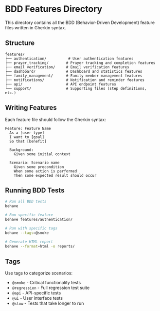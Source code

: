 # BDD Features Directory

This directory contains all the BDD (Behavior-Driven Development) feature files written in Gherkin syntax.

## Structure

```
features/
├── authentication/          # User authentication features
├── prayer_tracking/        # Prayer tracking and completion features
├── email_verification/     # Email verification features
├── dashboard/              # Dashboard and statistics features
├── family_management/      # Family member management features
├── notifications/          # Notification and reminder features
├── api/                    # API endpoint features
└── support/                # Supporting files (step definitions, etc.)
```

## Writing Features

Each feature file should follow the Gherkin syntax:

```gherkin
Feature: Feature Name
  As a [user type]
  I want to [goal]
  So that [benefit]

  Background:
    Given some initial context

  Scenario: Scenario name
    Given some precondition
    When some action is performed
    Then some expected result should occur
```

## Running BDD Tests

```bash
# Run all BDD tests
behave

# Run specific feature
behave features/authentication/

# Run with specific tags
behave --tags=@smoke

# Generate HTML report
behave --format=html -o reports/
```

## Tags

Use tags to categorize scenarios:
- `@smoke` - Critical functionality tests
- `@regression` - Full regression test suite
- `@api` - API-specific tests
- `@ui` - User interface tests
- `@slow` - Tests that take longer to run
